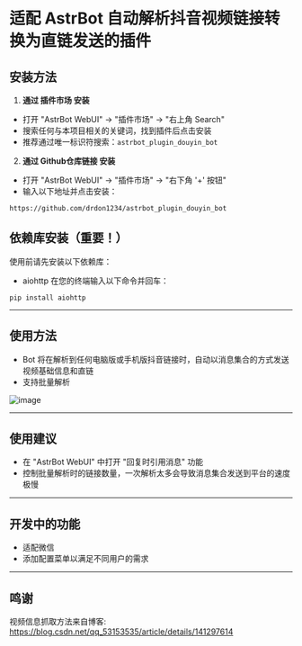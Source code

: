 # 适配 AstrBot 自动解析抖音视频链接转换为直链发送的插件

## 安装方法

1. **通过 插件市场 安装**  
- 打开 "AstrBot WebUI" -> "插件市场" -> "右上角 Search"  
- 搜索任何与本项目相关的关键词，找到插件后点击安装
- 推荐通过唯一标识符搜索：```astrbot_plugin_douyin_bot```

2. **通过 Github仓库链接 安装**  
- 打开 "AstrBot WebUI" -> "插件市场" -> "右下角 '+' 按钮"  
- 输入以下地址并点击安装：
```
https://github.com/drdon1234/astrbot_plugin_douyin_bot
```

## 依赖库安装（重要！）

使用前请先安装以下依赖库：
- aiohttp
在您的终端输入以下命令并回车：
```
pip install aiohttp
```

---
## 使用方法
- Bot 将在解析到任何电脑版或手机版抖音链接时，自动以消息集合的方式发送视频基础信息和直链
- 支持批量解析

![image](https://github.com/user-attachments/assets/f457a749-aed2-435c-9fcd-ca656e426846)

---
## 使用建议
- 在 "AstrBot WebUI" 中打开 "回复时引用消息" 功能
- 控制批量解析时的链接数量，一次解析太多会导致消息集合发送到平台的速度极慢
  
---
## 开发中的功能

- 适配微信
- 添加配置菜单以满足不同用户的需求

---
## 鸣谢

视频信息抓取方法来自博客: https://blog.csdn.net/qq_53153535/article/details/141297614

